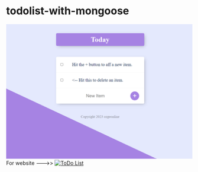 # todolist-with-mongoose
 ![todoList-preview](todoList-preview.png)
 For website --->>
[![ToDo List](https://img.shields.io/badge/Todo-%23E4405F.svg?logo=Todoist&logoColor=white)](https://precious-toad-swimsuit.cyclic.app/)
